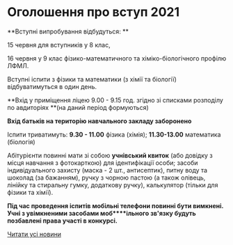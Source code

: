 # Оголошення про вступ 2021

**Вступні випробування відбудуться:
**

15 червня для вступників у 8 клас,

16 червня у 9 клас фізико-математичного та хіміко-біологічного профілю ЛФМЛ.

Вступні іспити з фізики та математики (з хімії та біології) відбуватимуться в один день.

**Вхід у приміщення ліцею 9.00 - 9.15 год. згідно зі списками розподілу по авдиторіях
**(на даний період формуються)

**Вхід батьків на територію навчального закладу заборонено**

Іспити триватимуть: **9.30 - 11.00** фізика (хімія);
**11.30-13.00** математика (біологія)

Абітурієнти повинні мати зі собою **учнівський квиток** (або довідку з місця навчання з фотокарткою) для ідентифікації особи; засоби індивідуального захисту (маска - 2 шт., антисептик), питну воду та шоколад (за бажанням), ручку з чорною пастою (а також олівець, лінійку та стиральну гумку, додаткову ручку), калькулятор (тільки для фізики та хімії).

**Під час проведення іспитів мобільні телефони повинні бути вимкнені. Учні з увімкненими засобами моб****ільного зв'язку будуть позбавлені права участі в конкурсі.**

[Читати усі новини](/news)


